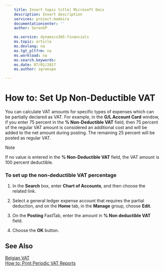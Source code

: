 ```yaml
---
    title: Insert topic title| Microsoft Docs
    description: Insert description
    services: project-madeira
    documentationcenter: ''
    author: SorenGP

    ms.service: dynamics365-financials
    ms.topic: article
    ms.devlang: na
    ms.tgt_pltfrm: na
    ms.workload: na
    ms.search.keywords:
    ms.date: 07/01/2017
    ms.author: sgroespe

---
```

# How to: Set Up Non-Deductible VAT
You can calculate VAT amounts for specific types of expenses which can be partially declared as VAT. For example, in the **G\/L Account Card** window, if you enter 75 percent in the **% Non-Deductible VAT** field, then 75 percent of the regular VAT amount is considered an additional cost and will be added to the net amount during posting. The remaining 25 percent will be posted as regular VAT.  
  
> [!NOTE]  
>  If no value is entered in the **% Non-Deductible VAT** field, the VAT amount is 100 percent deductible.  
  
### To set up the non-deductible VAT percentage  
  
1.  In the **Search** box, enter **Chart of Accounts**, and then choose the related link.  
  
2.  Select a general ledger expense account that requires the partial deduction, and on the **Home** tab, in the **Manage** group, choose **Edit**.  
  
3.  On the **Posting** FastTab, enter the amount in **% Non deductible VAT** field.  
  
4.  Choose the **OK** button.  
  
## See Also  
 [Belgian VAT](belgian-vat.md)   
 [How to: Print Periodic VAT Reports](how-to-print-periodic-vat-reports.md)